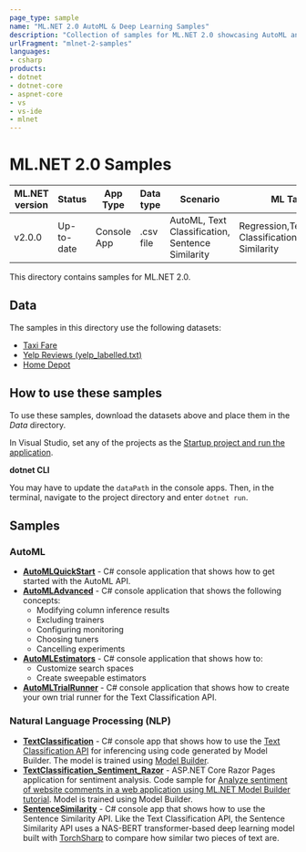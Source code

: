 ```yaml
---
page_type: sample
name: "ML.NET 2.0 AutoML & Deep Learning Samples"
description: "Collection of samples for ML.NET 2.0 showcasing AutoML and TorchSharp implementations of NAS-BERT transformer models for text classification and sentence similarity"
urlFragment: "mlnet-2-samples"
languages:
- csharp
products:
- dotnet
- dotnet-core
- aspnet-core
- vs
- vs-ide
- mlnet
---
```


# ML.NET 2.0 Samples


| ML.NET version | Status                        | App Type    | Data type | Scenario            | ML Task                   | Algorithms                  |
|----------------|-------------------------------|-------------|-----------|---------------------|---------------------------|-----------------------------|
| v2.0.0           | Up-to-date | Console App | .csv file | AutoML, Text Classification, Sentence Similarity | Regression,Text Classification,Sentence Similarity | Sdca, NAS-BERT |

This directory contains samples for ML.NET 2.0.

## Data

The samples in this directory use the following datasets:

- [Taxi Fare](https://raw.githubusercontent.com/luisquintanilla/machinelearning-samples/main/datasets/taxi-fare-train.csv)
- [Yelp Reviews (yelp_labelled.txt)](http://archive.ics.uci.edu/ml/machine-learning-databases/00331/sentiment%20labelled%20sentences.zip)
- [Home Depot](https://www.kaggle.com/competitions/home-depot-product-search-relevance/data)

## How to use these samples

To use these samples, download the datasets above and place them in the *Data* directory.

In Visual Studio, set any of the projects as the [Startup project and run the application](https://learn.microsoft.com/visualstudio/get-started/csharp/run-program?view=vs-2022). 

**dotnet CLI**

You may have to update the `dataPath` in the console apps. Then, in the terminal, navigate to the project directory and enter `dotnet run`. 

## Samples

### AutoML

- [**AutoMLQuickStart**](AutoMLQuickStart/Program.cs) - C# console application that shows how to get started with the AutoML API.
- [**AutoMLAdvanced**](AutoMLAdvanced/Program.cs) - C# console application that shows the following concepts:
  - Modifying column inference results
  - Excluding trainers
  - Configuring monitoring
  - Choosing tuners
  - Cancelling experiments
- [**AutoMLEstimators**](AutoMLEstimators/Program.cs) - C# console application that shows how to:
  - Customize search spaces
  - Create sweepable estimators
- [**AutoMLTrialRunner**](AutoMLTrialRunner/Program.cs) - C# console application that shows how to create your own trial runner for the Text Classification API.

### Natural Language Processing (NLP)

- [**TextClassification**](TextClassification/Program.cs) - C# console app that shows how to use the [Text Classification API](https://devblogs.microsoft.com/dotnet/introducing-the-ml-dotnet-text-classification-api-preview/) for inferencing using code generated by Model Builder. The model is trained using [Model Builder](https://dotnet.microsoft.com/apps/machinelearning-ai/ml-dotnet/model-builder).
- [**TextClassification_Sentiment_Razor**](../../../modelbuilder/TextClassification_Sentiment_Razor/README.md) - ASP.NET Core Razor Pages application for sentiment analysis. Code sample for [Analyze sentiment of website comments in a web application using ML.NET Model Builder tutorial](https://learn.microsoft.com/en-us/dotnet/machine-learning/tutorials/sentiment-analysis-model-builder). Model is trained using Model Builder.
- [**SentenceSimilarity**](SentenceSimilarity/Program.cs) - C# console app that shows how to use the Sentence Similarity API. Like the Text Classification API, the Sentence Similarity API uses a NAS-BERT transformer-based deep learning model built with [TorchSharp](https://github.com/dotnet/torchsharp) to compare how similar two pieces of text are.